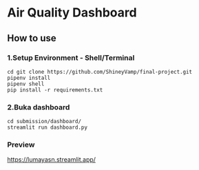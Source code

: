 # Air Quality Dashboard
## How to use
### 1.Setup Environment - Shell/Terminal
```
cd git clone https://github.com/ShineyVamp/final-project.git
pipenv install
pipenv shell
pip install -r requirements.txt
```
### 2.Buka dashboard
```
cd submission/dashboard/
streamlit run dashboard.py
```
### Preview
https://lumayasn.streamlit.app/
